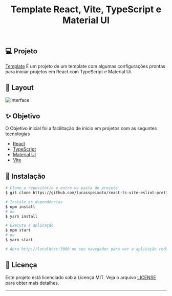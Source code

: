 <h1 align="center">
   Template React, Vite, TypeScript e Material UI
</h1>

<br>

## 💻 Projeto

[Template](https://github.com/lucasspeixoto/template_react_typescript_material) É um projeto de um template com algumas configurações prontas para iniciar projetos em React com TypeScript e Material Ui.

## 🔖 Layout

![interface](src/assets/layout.gif 'Layout')

## ✨ Objetivo

O Objetivo inicial foi a facilitação de inicio em projetos com as seguntes tecnologias

- [React](https://reactjs.org)
- [TypeScript](https://www.typescriptlang.org/)
- [Material UI](https://mui.com/getting-started/usage/)
- [Vite](https://vitejs.dev/)

## 🚀 Instalação

```bash
# Clone o repositório e entre na pasta do projeto
$ git clone https://github.com/lucasspeixoto/react-ts-vite-eslint-prettier && cd react-ts-vite-eslint-prettier

# Instale as dependências
$ npm install
# ou
$ yarn install

# Execute a aplicação
$ npm start
# ou
$ yarn start

# Abra http://localhost:3000 no seu navegador para ver a aplicação rodando!
```

## 📝 Licença

Este projeto está licenciado sob a Licença MIT. Veja o arquivo [LICENSE](LICENSE) para obter mais detalhes.

---
